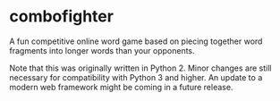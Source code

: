 # combofighter

A fun competitive online word game based on piecing together word fragments into longer words than your opponents.

Note that this was originally written in Python 2. Minor changes are still necessary for compatibility with Python 3 and higher. An update to a modern web framework might be coming in a future release.
